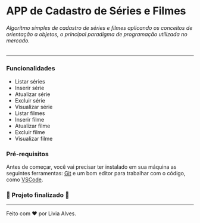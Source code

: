 # APP de Cadastro de Séries e Filmes

###### Algoritmo simples de cadastro de séries e filmes aplicando os conceitos de orientação a objetos, o principal paradigma de programação utilizada no mercado.

------

### Funcionalidades

* Listar séries
* Inserir série
* Atualizar série
* Excluir série
* Visualizar série
* Listar filmes
* Inserir filme
* Atualizar filme
* Excluir filme
* Visualizar filme

### Pré-requisitos

Antes de começar, você vai precisar ter instalado em sua máquina as seguintes ferramentas: [Git]([https://git-scm.com](https://git-scm.com/)) e um bom editor para trabalhar com o código, como [VSCode](https://code.visualstudio.com/).

### :rocket: Projeto finalizado :rocket:

------

Feito com ❤️ por Livia Alves.